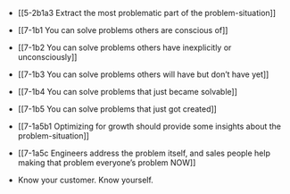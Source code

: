 - [[5-2b1a3 Extract the most problematic part of the problem-situation]]
- [[7-1b1 You can solve problems others are conscious of]]
- [[7-1b2 You can solve problems others have inexplicitly or unconsciously]]
- [[7-1b3 You can solve problems others will have but don’t have yet]]
- [[7-1b4 You can solve problems that just became solvable]]
- [[7-1b5 You can solve problems that just got created]]

- [[7-1a5b1 Optimizing for growth should provide some insights about the problem-situation]]
- [[7-1a5c Engineers address the problem itself, and sales people help making that problem everyone’s problem NOW]]

- Know your customer. Know yourself.
